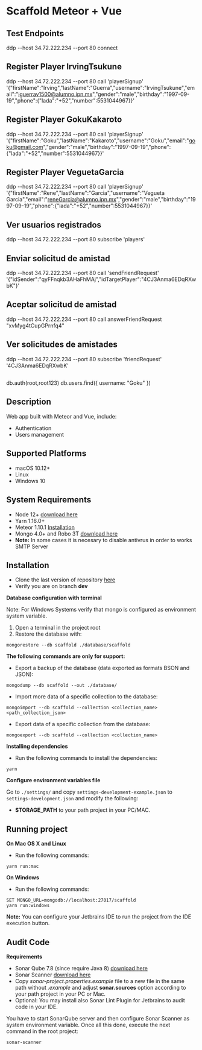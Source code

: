 # Scaffold Meteor + Vue

## Test Endpoints

ddp --host 34.72.222.234 --port 80 connect
## Register Player IrvingTsukune
ddp --host 34.72.222.234 --port 80 call 'playerSignup' '{"firstName":"Irving","lastName":"Guerra","username":"IrvingTsukune","email":"iguerrav1500@alumno.ipn.mx","gender":"male","birthday":"1997-09-19","phone":{"lada":"+52","number":5531044967}}'
## Register Player GokuKakaroto
ddp --host 34.72.222.234 --port 80 call 'playerSignup' '{"firstName":"Goku","lastName":"Kakaroto","username":"Goku","email":"goku@gmail.com","gender":"male","birthday":"1997-09-19","phone":{"lada":"+52","number":5531044967}}'
## Register Player VeguetaGarcia
ddp --host 34.72.222.234 --port 80 call 'playerSignup' '{"firstName":"Rene","lastName":"Garcia","username":"Vegueta Garcia","email":"reneGarcia@alumno.ipn.mx","gender":"male","birthday":"1997-09-19","phone":{"lada":"+52","number":5531044967}}'


## Ver usuarios registrados
ddp --host 34.72.222.234 --port 80 subscribe 'players'
## Enviar solicitud de amistad
ddp --host 34.72.222.234 --port 80 call 'sendFriendRequest' '{"idSender":"qyFFnqkb3AHaFhMAj","idTargetPlayer":"4CJ3Anma6EDqRXwbK"}'
## Aceptar solicitud de amistad
ddp --host 34.72.222.234 --port 80 call answerFriendRequest "xvMyg4tCupGPrnfq4"
## Ver solicitudes de amistades
ddp --host 34.72.222.234 --port 80 subscribe 'friendRequest' '4CJ3Anma6EDqRXwbK'

##
db.auth(root,root123)
db.users.find({ username: "Goku" })

## Description

Web app built with Meteor and Vue, include:
- Authentication
- Users management


Supported Platforms
-------------------

- macOS 10.12+
- Linux
- Windows 10

System Requirements
-------------------

- Node 12+ [download here](https://nodejs.org/es/download/)
- Yarn 1.16.0+
- Meteor 1.10.1 [Installation](https://www.meteor.com/install)
- Mongo 4.0+ and Robo 3T [download here](https://www.mongodb.com/download-center/community)
- **Note:** In some cases it is necesary to disable antivrus in order to works SMTP Server

## Installation

- Clone the last version of repository [here](https://gitlab.com/anticabrera/scaffold-meteor-vue.git)
- Verify you are on branch **dev**

**Database configuration with terminal**

Note: For Windows Systems verify that mongo is configured as environment system variable.

1. Open a terminal in the project root
2. Restore the database with:
```shell
mongorestore --db scaffold ./database/scaffold
```

**The following commands are only for support:**

- Export a backup of the database (data exported as formats BSON and JSON):
```shell
mongodump --db scaffold --out ./database/
```

- Import more data of a specific collection to the database:
```shell
mongoimport --db scaffold --collection <collection_name> <path_collection_json>
```

- Export data of a specific collection from the database:
```shell
mongoexport --db scaffold --collection <collection_name>
```


**Installing dependencies**

- Run the following commands to install the dependencies:
```shell
yarn
```

**Configure environment variables file**

Go to `./settings/` and copy `settings-development-example.json` to `settings-development.json` and modify the following:

- **STORAGE_PATH** to your path project in your PC/MAC.

Running project
---------------

**On Mac OS X and Linux**
- Run the following commands:
```shell
yarn run:mac
```

**On Windows**
- Run the following commands:
```shell
SET MONGO_URL=mongodb://localhost:27017/scaffold
yarn run:windows
```


**Note:**
You can configure your Jetbrains IDE to run the project from the IDE execution button.

Audit Code
---------------

**Requirements**
- Sonar Qube 7.8 (since require Java 8) [download here](https://binaries.sonarsource.com/Distribution/sonarqube/sonarqube-7.8.zip)
- Sonar Scanner [download here](https://docs.sonarqube.org/7.8/analysis/scan/sonarscanner/)
- Copy *sonar-project.properties.example* file to a new file in the same path without *.example* 
and adjust **sonar.sources** option according to your path project in your PC or Mac.
- Optional: You may install also Sonar Lint Plugin for Jetbrains to audit code in your IDE.

You have to start SonarQube server and then configure Sonar Scanner as system environment variable. Once all this done,
execute the next command in the root project:
```shell
sonar-scanner
```
